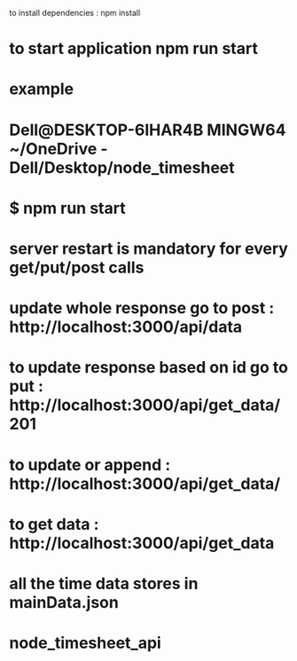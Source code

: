to install dependencies : npm install 

# to start application npm run start 
#
# example 
# Dell@DESKTOP-6IHAR4B MINGW64 ~/OneDrive - Dell/Desktop/node_timesheet
# $ npm run start

# server restart is mandatory for every get/put/post calls

# update whole response go to post : http://localhost:3000/api/data
# to update response based on id go to put : http://localhost:3000/api/get_data/201
# to update or append : http://localhost:3000/api/get_data/
# to get data : http://localhost:3000/api/get_data

# all the time data stores in mainData.json
# node_timesheet_api


